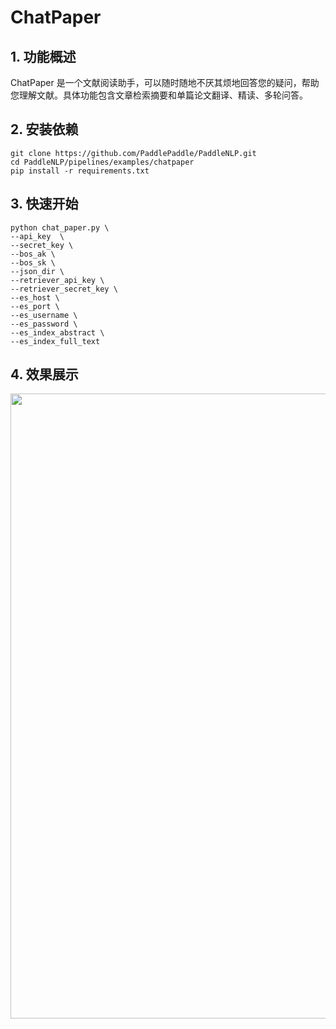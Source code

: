 # ChatPaper

## 1. 功能概述
ChatPaper 是一个文献阅读助手，可以随时随地不厌其烦地回答您的疑问，帮助您理解文献。具体功能包含文章检索摘要和单篇论文翻译、精读、多轮问答。

## 2. 安装依赖
```
git clone https://github.com/PaddlePaddle/PaddleNLP.git
cd PaddleNLP/pipelines/examples/chatpaper
pip install -r requirements.txt
```
## 3. 快速开始
```
python chat_paper.py \
--api_key  \
--secret_key \
--bos_ak \
--bos_sk \
--json_dir \
--retriever_api_key \
--retriever_secret_key \
--es_host \
--es_port \
--es_username \
--es_password \
--es_index_abstract \
--es_index_full_text
```
## 4. 效果展示
<div align="center">
    <img src="https://github.com/PaddlePaddle/PaddleNLP/assets/137043369/8d9cd087-5bc5-4de5-b897-9f3f4e514241" width="1000px">
</div>
